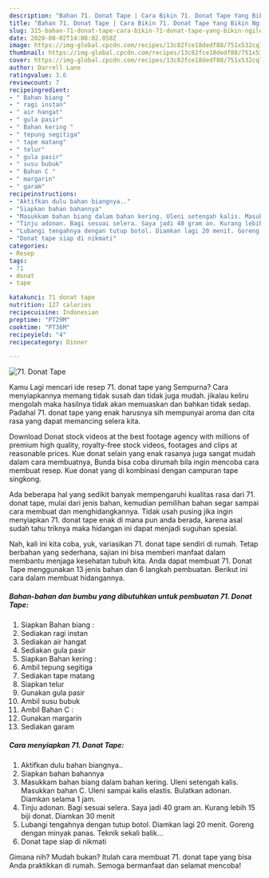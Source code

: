 ```yaml
---
description: "Bahan 71. Donat Tape | Cara Bikin 71. Donat Tape Yang Bikin Ngiler"
title: "Bahan 71. Donat Tape | Cara Bikin 71. Donat Tape Yang Bikin Ngiler"
slug: 315-bahan-71-donat-tape-cara-bikin-71-donat-tape-yang-bikin-ngiler
date: 2020-08-02T14:08:02.058Z
image: https://img-global.cpcdn.com/recipes/13c82fce18dedf88/751x532cq70/71-donat-tape-foto-resep-utama.jpg
thumbnail: https://img-global.cpcdn.com/recipes/13c82fce18dedf88/751x532cq70/71-donat-tape-foto-resep-utama.jpg
cover: https://img-global.cpcdn.com/recipes/13c82fce18dedf88/751x532cq70/71-donat-tape-foto-resep-utama.jpg
author: Darrell Lane
ratingvalue: 3.6
reviewcount: 7
recipeingredient:
- " Bahan biang "
- " ragi instan"
- " air hangat"
- " gula pasir"
- " Bahan kering "
- " tepung segitiga"
- " tape matang"
- " telur"
- " gula pasir"
- " susu bubuk"
- " Bahan C "
- " margarin"
- " garam"
recipeinstructions:
- "Aktifkan dulu bahan biangnya.."
- "Siapkan bahan bahannya"
- "Masukkam bahan biang dalam bahan kering. Uleni setengah kalis. Masukkan bahan C. Uleni sampai kalis elastis. Bulatkan adonan. Diamkan selama 1 jam."
- "Tinju adonan. Bagi sesuai selera. Saya jadi 40 gram an. Kurang lebih 15 biji donat. Diamkan 30 menit"
- "Lubangi tengahnya dengan tutup botol. Diamkan lagi 20 menit. Goreng dengan minyak panas. Teknik sekali balik..."
- "Donat tape siap di nikmati"
categories:
- Resep
tags:
- 71
- donat
- tape

katakunci: 71 donat tape 
nutrition: 127 calories
recipecuisine: Indonesian
preptime: "PT29M"
cooktime: "PT36M"
recipeyield: "4"
recipecategory: Dinner

---
```



![71. Donat Tape](https://img-global.cpcdn.com/recipes/13c82fce18dedf88/751x532cq70/71-donat-tape-foto-resep-utama.jpg)

Kamu Lagi mencari ide resep 71. donat tape yang Sempurna? Cara menyiapkannya memang tidak susah dan tidak juga mudah. jikalau keliru mengolah maka hasilnya tidak akan memuaskan dan bahkan tidak sedap. Padahal 71. donat tape yang enak harusnya sih mempunyai aroma dan cita rasa yang dapat memancing selera kita.

Download Donat stock videos at the best footage agency with millions of premium high quality, royalty-free stock videos, footages and clips at reasonable prices. Kue donat selain yang enak rasanya juga sangat mudah dalam cara membuatnya, Bunda bisa coba dirumah bila ingin mencoba cara membuat resep. Kue donat yang di kombinasi dengan campuran tape singkong.

Ada beberapa hal yang sedikit banyak mempengaruhi kualitas rasa dari 71. donat tape, mulai dari jenis bahan, kemudian pemilihan bahan segar sampai cara membuat dan menghidangkannya. Tidak usah pusing jika ingin menyiapkan 71. donat tape enak di mana pun anda berada, karena asal sudah tahu triknya maka hidangan ini dapat menjadi suguhan spesial.


Nah, kali ini kita coba, yuk, variasikan 71. donat tape sendiri di rumah. Tetap berbahan yang sederhana, sajian ini bisa memberi manfaat dalam membantu menjaga kesehatan tubuh kita. Anda dapat membuat 71. Donat Tape menggunakan 13 jenis bahan dan 6 langkah pembuatan. Berikut ini cara dalam membuat hidangannya.

<!--inarticleads1-->

##### Bahan-bahan dan bumbu yang dibutuhkan untuk pembuatan 71. Donat Tape:

1. Siapkan  Bahan biang :
1. Sediakan  ragi instan
1. Sediakan  air hangat
1. Sediakan  gula pasir
1. Siapkan  Bahan kering :
1. Ambil  tepung segitiga
1. Sediakan  tape matang
1. Siapkan  telur
1. Gunakan  gula pasir
1. Ambil  susu bubuk
1. Ambil  Bahan C :
1. Gunakan  margarin
1. Sediakan  garam




<!--inarticleads2-->

##### Cara menyiapkan 71. Donat Tape:

1. Aktifkan dulu bahan biangnya..
1. Siapkan bahan bahannya
1. Masukkam bahan biang dalam bahan kering. Uleni setengah kalis. Masukkan bahan C. Uleni sampai kalis elastis. Bulatkan adonan. Diamkan selama 1 jam.
1. Tinju adonan. Bagi sesuai selera. Saya jadi 40 gram an. Kurang lebih 15 biji donat. Diamkan 30 menit
1. Lubangi tengahnya dengan tutup botol. Diamkan lagi 20 menit. Goreng dengan minyak panas. Teknik sekali balik...
1. Donat tape siap di nikmati




Gimana nih? Mudah bukan? Itulah cara membuat 71. donat tape yang bisa Anda praktikkan di rumah. Semoga bermanfaat dan selamat mencoba!
